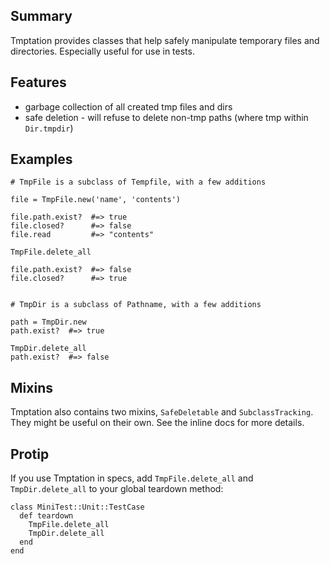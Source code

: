 Summary
-------
Tmptation provides classes that help safely manipulate temporary files and
directories. Especially useful for use in tests.

Features
--------
* garbage collection of all created tmp files and dirs
* safe deletion - will refuse to delete non-tmp paths (where tmp within `Dir.tmpdir`)

Examples
--------

    # TmpFile is a subclass of Tempfile, with a few additions

    file = TmpFile.new('name', 'contents')

    file.path.exist?  #=> true
    file.closed?      #=> false
    file.read         #=> "contents"

    TmpFile.delete_all

    file.path.exist?  #=> false
    file.closed?      #=> true


    # TmpDir is a subclass of Pathname, with a few additions

    path = TmpDir.new
    path.exist?  #=> true

    TmpDir.delete_all
    path.exist?  #=> false

Mixins
------

Tmptation also contains two mixins, `SafeDeletable` and `SubclassTracking`.
They might be useful on their own. See the inline docs for more details.

Protip
------

If you use Tmptation in specs, add `TmpFile.delete_all` and `TmpDir.delete_all`
to your global teardown method:

    class MiniTest::Unit::TestCase
      def teardown
        TmpFile.delete_all
        TmpDir.delete_all
      end
    end

